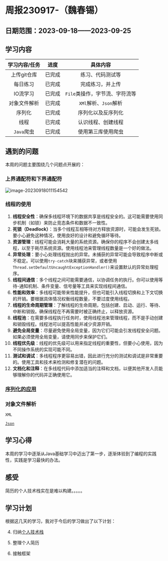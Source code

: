 # 周报230917-（魏春锡）

## 日期范围：2023-09-18——2023-09-25

## 学习内容

| 学习内容/任务 |  进度  |            具体内容            |
| :-----------: | :----: | :----------------------------: |
|  上传git仓库  | 已完成 |        练习、代码测试等        |
|   每日练习    | 已完成 |        完成练习，并上传        |
|   IO流学习    | 已完成 | `File`类操作，字节流、字符流等 |
| 对象文件解析  | 已完成 |     `XMl`解析、`Json`解析      |
|    序列化     | 已完成 |       序列化以及反序列化       |
|     线程      | 已完成 |       认识线程、创建线程       |
|  `Java`爬虫   | 已完成 |       使用第三库使用爬虫       |

## 遇到的问题

本周的问题主要围绕几个问题点开展的：

### 上界通配符和下界通配符

![image-20230918011154542](../../../../AppData/Roaming/Typora/typora-user-images/image-20230918011154542.png)

### 线程的使用

1. **线程安全性**：确保多线程环境下的数据共享是线程安全的。这可能需要使用同步机制（如锁）来防止竞态条件和数据不一致性。
2. **死锁（Deadlock）**：当多个线程互相等待对方释放资源时，可能会发生死锁。要小心避免这种情况，使用良好的设计和避免循环等待。
3. **资源管理**：线程可能会消耗大量的系统资源。确保你的程序不会创建太多线程，以至于耗尽系统资源。使用线程池来管理线程数量是一个好的做法。
4. **异常处理**：要小心处理线程抛出的异常。未捕获的异常可能会导致程序中断或不稳定。可以使用`try-catch`块来捕获异常，或者使用`Thread.setDefaultUncaughtExceptionHandler()`来设置默认的异常处理程序。
5. **线程间通信**：多个线程之间可能需要通信，以协调任务的执行。你可以使用等待-通知机制、条件变量、信号量等工具来实现线程间通信。
6. **性能和效率**：多线程可能带来性能提升，但也可能引入线程切换和上下文切换的开销。要根据具体情况权衡线程数量，不要过度使用线程。
7. **线程的生命周期管理**：了解线程的生命周期，包括创建、启动、运行、等待、中断和销毁。确保线程在不再需要时被正确终止，以释放资源。
8. **线程池**：在需要多线程执行任务时，使用线程池来管理线程，而不是手动创建和销毁线程。线程池可以提高性能并减少资源开销。
9. **避免全局变量**：尽量避免使用全局变量，因为它们可能会引发线程安全问题。如果必须使用全局变量，请使用同步来保护它们。
10. **线程优先级**：线程的优先级可以用来指定线程的重要性，但要小心使用，因为不同操作系统的实现可能不同。
11. **测试和调试**：多线程程序更容易出错，因此进行充分的测试和调试是非常重要的。使用工具和技术来检测和修复潜在的问题。
12. **文档化和注释**：在多线程代码中添加适当的注释和文档，以便其他开发人员能够理解你的代码并正确使用它。

### [序列化的应用](https://fw.nanzhou.xyz/archives/xu-lie-hua)

### 对象文件解析

`XML`

[`Json`](https://fw.nanzhou.xyz/archives/java-zhong-dui-xiang-he-json-ge-shi-de-zhuan-huan)

## 学习心得

本周的学习中逐渐从Java基础学习中迈出了第一步，逐渐体验到了编程的实践性，实践是学习最快的办法。

## 感受

简历的个人技术栈实在是难以构建。。。。。

## 学习计划

根据这几天的学习，我对于今后的学习做出了以下计划：

4. 归纳[个人技术栈](https://fw.nanzhou.xyz/ge-ren-ji-shu-zhan)

5. 整理个人简历

6. 接触框架

   

   

   